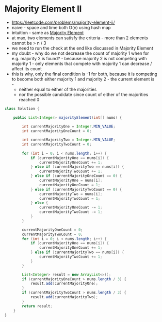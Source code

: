 # Majority Element II

- https://leetcode.com/problems/majority-element-ii/
- naive - space and time both O(n) using hash map
- intuition - same as [Majority Element](/Strivers%20A2Z%20DSA%20Sheet/Step%203:%20Solve%20Problems%20on%20Arrays/Step%203.2/Majority%20Element.md)
- at max, two elements can satisfy the criteria - more than 2 elements cannot be > n / 3
- we need to run the check at the end like discussed in Majority Element
- my doubt - why do we not decrease the count of majority 1 when for e.g. majority 2 is found? - because majority 2 is not competing with majority 1 - only elements that compete with majority 1 can decrease / affect its count
- this is why, only the final condition is -1 for both, because it is competing to become both either majority 1 and majority 2 - the current element is -
  - neither equal to either of the majorities
  - nor the possible candidate since count of either of the majorities reached 0

```java
class Solution {
    
    public List<Integer> majorityElement(int[] nums) {
        
        int currentMajorityOne = Integer.MIN_VALUE;
        int currentMajorityOneCount = 0;

        int currentMajorityTwo = Integer.MIN_VALUE;
        int currentMajorityTwoCount = 0;
        
        for (int i = 0; i < nums.length; i++) {
            if (currentMajorityOne == nums[i]) {
                currentMajorityOneCount += 1;
            } else if (currentMajorityTwo == nums[i]) {
                currentMajorityTwoCount += 1;
            } else if (currentMajorityOneCount == 0) {
                currentMajorityOne = nums[i];
                currentMajorityOneCount = 1;
            } else if (currentMajorityTwoCount == 0) {
                currentMajorityTwo = nums[i];
                currentMajorityTwoCount = 1;
            } else {
                currentMajorityOneCount -= 1;
                currentMajorityTwoCount -= 1;
            }
        }

        currentMajorityOneCount = 0;
        currentMajorityTwoCount = 0;
        for (int i = 0; i < nums.length; i++) {
            if (currentMajorityOne == nums[i]) {
                currentMajorityOneCount += 1;
            } else if (currentMajorityTwo == nums[i]) {
                currentMajorityTwoCount += 1;
            }
        }

        List<Integer> result = new ArrayList<>();
        if (currentMajorityOneCount > nums.length / 3) {
            result.add(currentMajorityOne);
        }
        if (currentMajorityTwoCount > nums.length / 3) {
            result.add(currentMajorityTwo);
        }
        return result;
    }
}
```
